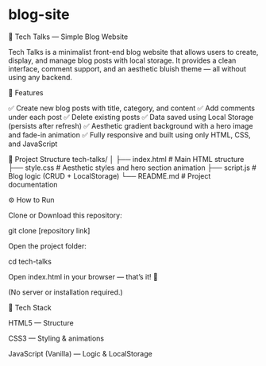 # blog-site

🧠 Tech Talks — Simple Blog Website

Tech Talks is a minimalist front-end blog website that allows users to create, display, and manage blog posts with local storage.
It provides a clean interface, comment support, and an aesthetic bluish theme — all without using any backend.

🚀 Features

✅ Create new blog posts with title, category, and content
✅ Add comments under each post
✅ Delete existing posts
✅ Data saved using Local Storage (persists after refresh)
✅ Aesthetic gradient background with a hero image and fade-in animation
✅ Fully responsive and built using only HTML, CSS, and JavaScript

🧩 Project Structure
tech-talks/
│
├── index.html        # Main HTML structure
├── style.css         # Aesthetic styles and hero section animation
├── script.js         # Blog logic (CRUD + LocalStorage)
└── README.md         # Project documentation

⚙️ How to Run

Clone or Download this repository:

git clone [repository link]


Open the project folder:

cd tech-talks


Open index.html in your browser — that’s it! 🎉

(No server or installation required.)

🎨 Tech Stack

HTML5 — Structure

CSS3 — Styling & animations

JavaScript (Vanilla) — Logic & LocalStorage
